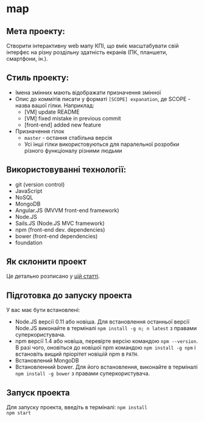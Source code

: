 # map

## Мета проекту:
Створити інтерактивну web мапу КПІ, що вміє масштабувати свій інтерфес на різну роздільну здатність екранів (ПК, планшети, смартфони, ін.).

## Стиль проекту:

- Імена змінних мають відображати призначення змінної
- Опис до коммітів писати у форматі `[SCOPE] expanation`, де SCOPE - назва вашої гілки. Наприклад:
  - [VM] update README
  - [VM] fixed mistake in previous commit
  - [front-end] added new feature
- Призначення гілок
  - `master` - остання стабільна версія
  - Усі інші гілки використовуються для паралельної розробки різного функціоналу різними людьми

## Використовуванні технології:

- git (version control)
- JavaScript
- NoSQL
- MongoDB
- Angular.JS (MVVM front-end framework)
- Node.JS
- Sails.JS (Node.JS MVC framework)
- npm (front-end dev. dependencies)
- bower (front-end dependencies)
- foundation



## Як склонити проект
Це детально розписано у [цій статті](https://help.github.com/articles/fork-a-repo/).

## Підготовка до запуску проекта

У вас має бути встановлені:
- Node.JS версії 0.11 або новіша. Для встановлення останньої версії Node.JS виконайте в терміналі `npm install -g n; n latest` з правами суперкористувача.
- npm версії 1.4 або новіша, перевірте версію командою `npm --version`.  В разі чого, оновіться до новішої npm командою `npm install -g npm` і встановіть вищий пріорітет новішій npm в `PATH`.
- Встановлений MongoDB
- Встановленний bower. Для його встановлення, виконайте в терміналі `npm install -g bower` з правами суперкористувача.

## Запуск проекта

Для запуску проекта, введіть в терміналі:
`npm install`  
`npm start`

